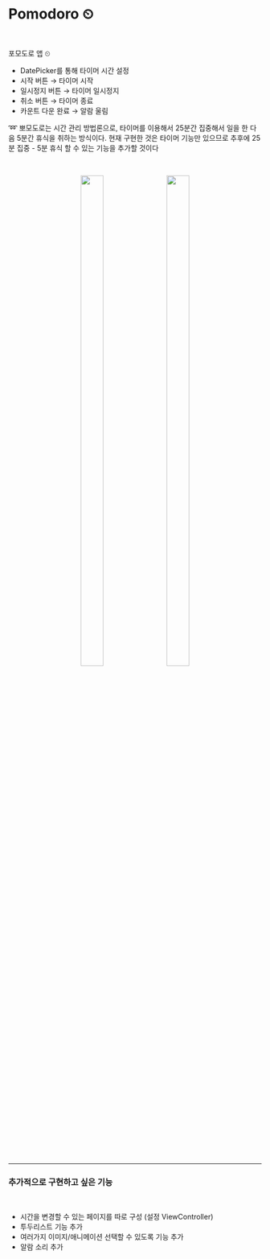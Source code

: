 # Pomodoro ⏲

<br>


포모도로 앱 ⏲

- DatePicker를 통해 타이머 시간 설정
- 시작 버튼 → 타이머 시작
- 일시정지 버튼 → 타이머 일시정지
- 취소 버튼 → 타이머 종료
- 카운트 다운 완료 → 알람 울림  



➿ 뽀모도로는 시간 관리 방법론으로, 타이머를 이용해서 25분간 집중해서 일을 한 다음 5분간 휴식을 취하는 방식이다. 
현재 구현한 것은 타이머 기능만 있으므로 추후에 25분 집중 - 5분 휴식 할 수 있는 기능을 추가할 것이다


<br>

<p align= center><img src=https://user-images.githubusercontent.com/63290629/151121731-2f498797-438e-4673-99cc-a81909b25301.png width="30%" height="50%"/> &nbsp;&nbsp;&nbsp;&nbsp;<img src=https://user-images.githubusercontent.com/63290629/151122253-24ba590c-b793-4e62-a776-97fee89a60f1.gif width="30%" height="50%"/></p>


---


### **추가적으로 구현하고 싶은 기능**

<br>


- 시간을 변경할 수 있는 페이지를 따로 구성 (설정 ViewController)
- 투두리스트 기능 추가
- 여러가지 이미지/애니메이션 선택할 수 있도록 기능 추가
- 알람 소리 추가


<br>